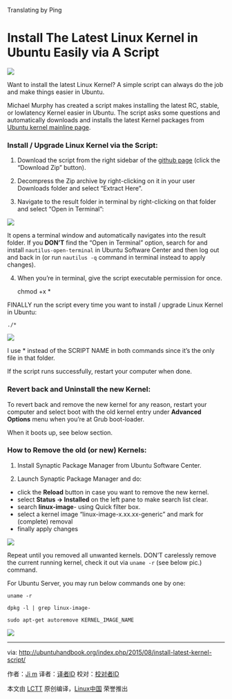 Translating by Ping

Install The Latest Linux Kernel in Ubuntu Easily via A Script
================================================================================
![](http://ubuntuhandbook.org/wp-content/uploads/2014/12/linux-kernel-icon-tux.png)

Want to install the latest Linux Kernel? A simple script can always do the job and make things easier in Ubuntu.

Michael Murphy has created a script makes installing the latest RC, stable, or lowlatency Kernel easier in Ubuntu. The script asks some questions and automatically downloads and installs the latest Kernel packages from [Ubuntu kernel mainline page][1].

### Install / Upgrade Linux Kernel via the Script: ###

1. Download the script from the right sidebar of the [github page][2] (click the “Download Zip” button).

2. Decompress the Zip archive by right-clicking on it in your user Downloads folder and select “Extract Here”.

3. Navigate to the result folder in terminal by right-clicking on that folder and select “Open in Terminal”:

![](http://ubuntuhandbook.org/wp-content/uploads/2015/08/open-terminal.jpg)

It opens a terminal window and automatically navigates into the result folder. If you **DON’T** find the “Open in Terminal” option, search for and install `nautilus-open-terminal` in Ubuntu Software Center and then log out and back in (or run `nautilus -q` command in terminal instead to apply changes).

4. When you’re in terminal, give the script executable permission for once.

    chmod +x *

FINALLY run the script every time you want to install / upgrade Linux Kernel in Ubuntu:

    ./*

![](http://ubuntuhandbook.org/wp-content/uploads/2015/08/run-script.jpg)

I use * instead of the SCRIPT NAME in both commands since it’s the only file in that folder.

If the script runs successfully, restart your computer when done.

### Revert back and Uninstall the new Kernel: ###

To revert back and remove the new kernel for any reason, restart your computer and select boot with the old kernel entry under **Advanced Options** menu when you’re at Grub boot-loader.

When it boots up, see below section.

### How to Remove the old (or new) Kernels: ###

1. Install Synaptic Package Manager from Ubuntu Software Center.

2. Launch Synaptic Package Manager and do:

- click the **Reload** button in case you want to remove the new kernel.
- select **Status -> Installed** on the left pane to make search list clear.
- search **linux-image**- using Quick filter box.
- select a kernel image “linux-image-x.xx.xx-generic” and mark for (complete) removal
- finally apply changes

![](http://ubuntuhandbook.org/wp-content/uploads/2015/08/remove-old-kernel1.jpg)

Repeat until you removed all unwanted kernels. DON’T carelessly remove the current running kernel, check it out via `uname -r` (see below pic.) command.

For Ubuntu Server, you may run below commands one by one:

    uname -r
    
    dpkg -l | grep linux-image-
    
    sudo apt-get autoremove KERNEL_IMAGE_NAME

![](http://ubuntuhandbook.org/wp-content/uploads/2015/08/remove-kernel-terminal.jpg)

--------------------------------------------------------------------------------

via: http://ubuntuhandbook.org/index.php/2015/08/install-latest-kernel-script/

作者：[Ji m][a]
译者：[译者ID](https://github.com/译者ID)
校对：[校对者ID](https://github.com/校对者ID)

本文由 [LCTT](https://github.com/LCTT/TranslateProject) 原创编译，[Linux中国](https://linux.cn/) 荣誉推出

[a]:http://ubuntuhandbook.org/index.php/about/
[1]:http://kernel.ubuntu.com/~kernel-ppa/mainline/
[2]:https://gist.github.com/mmstick/8493727
